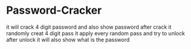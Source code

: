 # Password-Cracker
it will crack 4 digit password and also show password after crack
it randomly creat 4 digit pass
it apply  every random pass and try to unlock
after unlock it will also show what is the password
